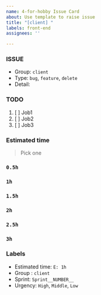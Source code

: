 ```yaml
---
name: 4-for-hobby Issue Card
about: Use template to raise issue
title: "[client] "
labels: front-end
assignees: ''

---
```


### ISSUE
- Group:  `client`
- Type: `bug`, `feature`, `delete`
- Detail: 

### TODO
1. [ ] Job1
2. [ ] Job2
3. [ ] Job3

### Estimated time
> Pick one
### `0.5h`
### `1h`
### `1.5h`
### `2h`
### `2.5h`
### `3h`

### Labels
- Estimated time: `E: 1h`
- Group : `client`
- Sprint: `Sprint__NUMBER__`
- Urgency: `High`, `Middle`, `Low`
